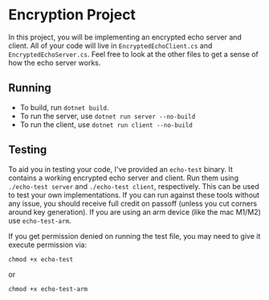 # Encryption Project

In this project, you will be implementing an encrypted echo server and client. All of your code will live in `EncryptedEchoClient.cs` and `EncryptedEchoServer.cs`. Feel free to look at the other files to get a sense of how the echo server works.

## Running

* To build, run `dotnet build`.
* To run the server, use `dotnet run server --no-build`
* To run the client, use `dotnet run client --no-build`

## Testing
To aid you in testing your code, I've provided an `echo-test` binary. It contains a working encrypted echo server and client. Run them using `./echo-test server` and `./echo-test client`, respectively. This can be used to test your own implementations. If you can run against these tools without any issue, you should receive full credit on passoff (unless you cut corners around key generation). If you are using an arm device (like the mac M1/M2) use `echo-test-arm`.

If you get permission denied on running the test file, you may need to give it execute permission via:

```
chmod +x echo-test
```

or 

```
chmod +x echo-test-arm
```

